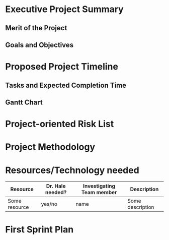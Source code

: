 # Executive Project Summary
## Merit of the Project
## Goals and Objectives
# Proposed Project Timeline
## Tasks and Expected Completion Time
## Gantt Chart
# Project-oriented Risk List
# Project Methodology
# Resources/Technology needed
|Resource  | Dr. Hale needed? | Investigating Team member | Description |
|-------------------|---------|---------------------------|-------------|
|Some resource| yes/no | name | Some description  |
# First Sprint Plan
